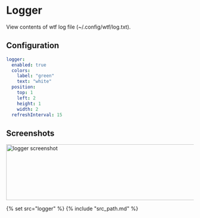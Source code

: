 # Logger

View contents of wtf log file (~/.config/wtf/log.txt).

## Configuration

```yaml
logger:
  enabled: true
  colors:
    label: "green"
    text: "white"
  position:
    top: 1
    left: 2
    height: 1
    width: 2
  refreshInterval: 15
``` 

## Screenshots

<img src="/assets/modules/logger.png" class="screenshot" width="600" height="150" alt="logger screenshot" />

{% set src="logger" %}
{% include "src_path.md" %}